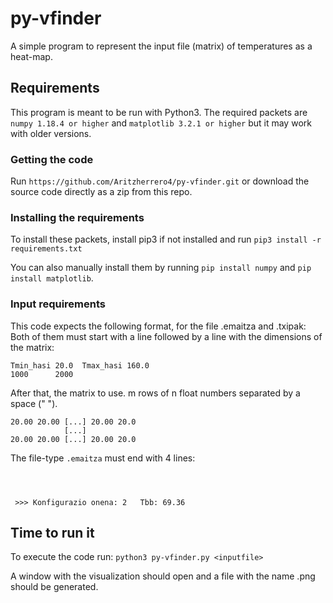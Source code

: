 # py-vfinder

A simple program to represent the input file (matrix) of temperatures as a heat-map.

## Requirements
This program is meant to be run with Python3. 
The required packets are ```numpy 1.18.4 or higher``` and ```matplotlib 3.2.1 or higher``` but it may work with older versions.

### Getting the code
Run ```https://github.com/Aritzherrero4/py-vfinder.git``` or download the source code directly as a zip from this repo.
### Installing the requirements

To install these packets, install pip3 if not installed and run ```pip3 install -r requirements.txt```

You can also manually install them by running ```pip install numpy``` and ```pip install matplotlib```.

### Input requirements

This code expects the following format, for the file .emaitza and .txipak:
Both of them must start with a line followed by a line with the dimensions of the matrix:
```
Tmin_hasi 20.0  Tmax_hasi 160.0  
1000	  2000 
```
After that, the matrix to use. m rows of n float numbers separated by a space (" ").
```
20.00 20.00 [...] 20.00 20.0
            [...]
20.00 20.00 [...] 20.00 20.0
```

The file-type ```.emaitza``` must end with 4 lines:
```



 >>> Konfigurazio onena: 2	 Tbb: 69.36
```
## Time to run it

To execute the code run: ```python3 py-vfinder.py <inputfile>```

A window with the visualization should open and a file with the name <filename>.png should be generated.